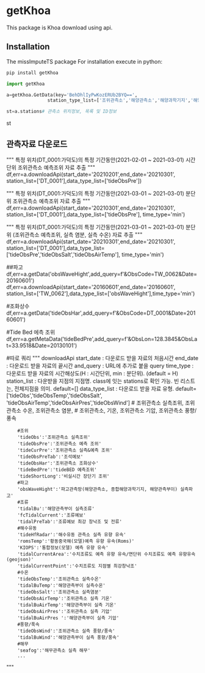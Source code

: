 # getKhoa

This package is Khoa download using api.

## Installation
The missImputeTS package For installation execute in python:

```bash
pip install getKhoa
```

```python
import getKhoa

a=getKhoa.GetData(key='BehDhlIyPwKozERUb2BYQ==',
               station_type_list=['조위관측소','해양관측소','해양과학기지','해양관측부이'])

st=a.stations# 관측소 위치정보, 목록 및 ID정보
```
st

## 관측자료 다운로드 
"""
특정 위치(DT_0001:가덕도)의 특정 기간동안(2021-02-01 ~ 2021-03-01) 시간단위 조위관측소 예측조위 자료 추출
"""
df,err=a.downloadApi(start_date='20210201',end_date='20210301',
                     station_list=['DT_0001'],data_type_list=['tideObsPre'])

"""
특정 위치(DT_0001:가덕도)의 특정 기간동안(2021-03-01 ~ 2021-03-01) 분단위 조위관측소 예측조위 자료 추출
"""
df,err=a.downloadApi(start_date='20210301',end_date='20210301',
                     station_list=['DT_0001'],data_type_list=['tideObsPre'],
                     time_type='min')

"""
특정 위치(DT_0001:가덕도)의 특정 기간동안(2021-03-01 ~ 2021-03-01) 분단위 
(조위관측소 예측조위, 실측 염분, 실측 수온) 자료 추출
"""
df,err=a.downloadApi(start_date='20210301',end_date='20210301',
                     station_list=['DT_0001'],data_type_list=['tideObsPre','tideObsSalt','tideObsAirTemp'],
                     time_type='min')

##파고
df,err=a.getData('obsWaveHight',add_query=f'&ObsCode=TW_0062&Date=20160601')
df,err=a.downloadApi(start_date='20160601',end_date='20160601',
                     station_list=['TW_0062'],data_type_list=['obsWaveHight'],time_type='min')


#조화상수
df,err=a.getData('tideObsHar',add_query=f'&ObsCode=DT_0001&Date=20160601')

#Tide Bed 에측 조위
df,err=a.getMetaData('tideBedPre',add_query=f'&ObsLon=128.3845&ObsLat=33.9518&Date=20130101')

#따로 쿼리 
""" 
downloadApi
    start_date : 다운로드 받을 자료의 처음시간
    end_date   : 다운로드 받을 자료의 끝시간
    and_query  : URL에 추가로 붙을 query
    time_type : 다운로드 받을 자료의 시간해상도(H : 시간단위, min : 분단위). (default = H)
    station_list : 다운받을 지점의 지점명. class에 잇는 stations로 확인 가능. 
                   빈 리스트는, 전체지점을 의미. default=[]
    data_type_list : 다운로드 받을 자료 유형. 
                    default=['tideObs','tideObsTemp','tideObsSalt',
                             'tideObsAirTemp','tideObsAirPres','tideObsWind']
                    # 조위관측소 실측조위, 조위관측소 수온, 조위관측소 염분, 
                    # 조위관측소, 기온, 조위관측소 기압, 조위관측소 풍향/풍속

        #조위
        'tideObs':'조위관측소 실측조위'
        'tideObsPre':'조위관측소 예측 조위'
        'tideCurPre':'조위관측소 실측&예측 조위'
        'tideObsPreTab':'조석예보'
        'tideObsHar':'조위관측소 조화상수'
        'tideBedPre':'tideBED 예측조위'
        'tideShortLong':'비실시간 장단기 조위'
        #파고
        'obsWaveHight':'파고관측망(해양관측소, 종합해양과학기지, 해양관측부이) 실측파고'
        #조류
        'tidalBu':'해양관측부이 실측조류'
        'fcTidalCurrent':'조류예보'
        'tidalPreTab':'조류예보 최강 창낙조 및 전류'
        #해수유동
        'tideHfRadar':'해수유동 관측소 실측 유향 유속'
        'romsTemp':'황동중국해(모델)예측 유향 유속(Roms)'
        'KIOPS':'통합정보(모델) 예측 유향 유속'
        'tidalCurrentArea':'수치조류도 예측 유향 유속/면단위 수치조류도 예측 유향유속(geojson)'
        'tidalCurrentPoint':'수치조류도 지점별 최강창낙조'
        #수온
        'tideObsTemp':'조위관측소 실측수온'
        'tidalBuTemp':'해양관측부이 실측수온'
        'tideObsSalt':'조위관측소 실측염분'
        'tideObsAirTemp':'조위관측소 실측 기온'
        'tidalBuAirTemp':'해양관측부이 실측 기온'
        'tideObsAirPres':'조위관측소 실측 기압'
        'tidalBuAirPres	':'해양관측부이 실측 기압'
        #풍향/푹속
        'tideObsWind':'조위관측소 실측 풍향/풍속'
        'tidalBuWind':'해양관측부이 실측 풍향/풍속'
        #해무
        'seafog':'해무관측소 실측 해무'
        ...
"""

